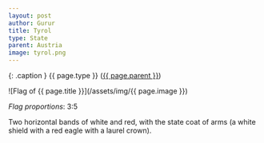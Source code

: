 ```yaml
---
layout: post
author: Gurur
title: Tyrol
type: State
parent: Austria
image: tyrol.png
---
```

{: .caption }
{{ page.type }} ([{{ page.parent }}](/2019/03/13/austria.html))

![Flag of {{ page.title }}](/assets/img/{{ page.image }})

*Flag proportions*: 3:5

Two horizontal bands of white and red, with the state coat of arms (a white shield with a red eagle with a laurel crown).
